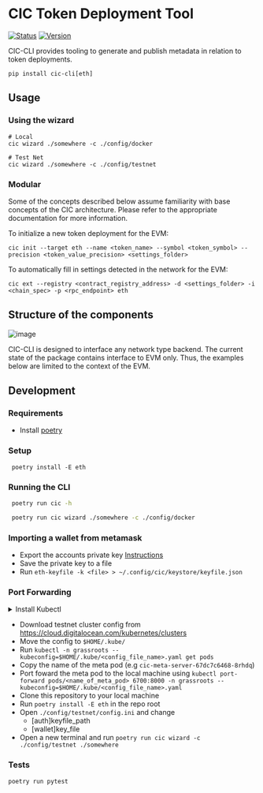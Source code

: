 # CIC Token Deployment Tool
[![Status](https://ci.grassecon.net/api/badges/grassrootseconomics/cic/status.svg?ref=refs/heads/master)](https://ci.grassecon.net/grassrootseconomics/cic)
[![Version](https://img.shields.io/pypi/v/cic?color=green)](https://pypi.org/project/cic/)

CIC-CLI provides tooling to generate and publish metadata in relation to
token deployments.

```shell
pip install cic-cli[eth]
```
## Usage
### Using the wizard  
```
# Local
cic wizard ./somewhere -c ./config/docker

# Test Net
cic wizard ./somewhere -c ./config/testnet

```
### Modular
Some of the concepts described below assume familiarity with base
concepts of the CIC architecture. Please refer to the appropriate
documentation for more information.

To initialize a new token deployment for the EVM:

```shell
cic init --target eth --name <token_name> --symbol <token_symbol> --precision <token_value_precision> <settings_folder>
```

To automatically fill in settings detected in the network for the EVM:

```shell
cic ext --registry <contract_registry_address> -d <settings_folder> -i <chain_spec> -p <rpc_endpoint> eth
```


## Structure of the components

![image](./doc/sphinx/components.svg)

CIC-CLI is designed to interface any network type backend. The current
state of the package contains interface to EVM only. Thus, the examples
below are limited to the context of the EVM.

## Development
### Requirements
 - Install [poetry](https://python-poetry.org/docs/#installation) 

### Setup

```
 poetry install -E eth
```

### Running the CLI

```bash
 poetry run cic -h
```

```bash
 poetry run cic wizard ./somewhere -c ./config/docker
```
### Importing a wallet from metamask
- Export the accounts private key [Instructions](https://metamask.zendesk.com/hc/en-us/articles/360015289632-How-to-Export-an-Account-Private-Key)
- Save the private key to a file
- Run `eth-keyfile -k <file> > ~/.config/cic/keystore/keyfile.json`

###  Port Forwarding
<details>
<summary>Install Kubectl</summary>

```bash
sudo apt-get update
sudo apt-get install -y apt-transport-https ca-certificates curl
sudo curl -fsSLo /usr/share/keyrings/kubernetes-archive-keyring.gpg https://packages.cloud.google.com/apt/doc/apt-key.gpg
echo "deb [signed-by=/usr/share/keyrings/kubernetes-archive-keyring.gpg] https://apt.kubernetes.io/ kubernetes-xenial main" | sudo tee /etc/apt/sources.list.d/kubernetes.list
sudo apt-get update
sudo apt-get install -y kubectl
```
</details>

- Download testnet cluster config from https://cloud.digitalocean.com/kubernetes/clusters
- Move the config to `$HOME/.kube/`
- Run `kubectl -n grassroots --kubeconfig=$HOME/.kube/<config_file_name>.yaml get pods`  
- Copy the name of the meta pod (e.g `cic-meta-server-67dc7c6468-8rhdq`)
- Port foward the meta pod to the local machine using `kubectl port-forward pods/<name_of_meta_pod> 6700:8000 -n grassroots --kubeconfig=$HOME/.kube/<config_file_name>.yaml`
- Clone this repository to your local machine
- Run `poetry install -E eth` in the repo root
- Open `./config/testnet/config.ini` and change
  - [auth]keyfile_path 
  - [wallet]key_file
- Open a new terminal and run `poetry run cic wizard -c ./config/testnet ./somewhere` 
### Tests

```
poetry run pytest
```
